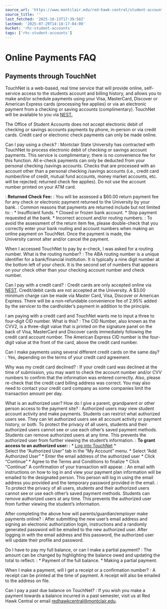 ```yaml
---
source_url: 'https://www.montclair.edu/red-hawk-central/student-accounts/online-payments-faq/'
source_title: ''
last_fetched: '2025-10-13T17:39:50Z'
lastmod: '2025-07-29T14:18:17-04:00'
bucket: 'rhc-student-accounts'
tags: ['rhc-student-accounts']
---
```


# Online Payments FAQ

## Payments through TouchNet

TouchNet is a web-based, real time service that will provide online, self-service access to the students account and billing history, and allows you to make and/or schedule payments using your Visa, MasterCard, Discover or American Express cards (processing fee applies) or via an electronic payment from a checking or saving accounts (complimentary). TouchNet will be available to you via [NEST.](http://www.montclair.edu/nest)

The Office of Student Accounts does not accept electronic debit of checking or savings accounts payments by phone, in-person or via credit cards. Credit card or electronic check payments can only be made online.

Can I pay using a check?
:   Montclair State University has contracted with TouchNet to process electronic debit of checking or savings account payments. This service is complimentary; there is no convenience fee for this function. All e-check payments can only be deducted from your personal checking /savings accounts. Checks that are processed with an account other than a personal checking /savings accounts (i.e., credit card number/line of credit, mutual fund accounts, money market accounts, etc. will be rejected; returned check fee applies). Do not use the account number printed on your ATM card.

:   **Returned Check Fee:**
:   You will be assessed a $60.00 return payment fee for any check or electronic payment returned to the University by your bank.
:   Common reasons that payments are returned include but not limited to:
:   * Insufficient funds.
    * Closed or frozen bank account.
    * Stop payment requested at the bank.
    * Incorrect account and/or routing numbers.
:   To avoid the assessment of the return item fee, please double-check that you correctly enter your bank routing and account numbers when making an online payment on TouchNet. Once the payment is made, the University cannot alter and/or cancel the payment.

When I accessed TouchNet to pay by e-check, I was asked for a routing number. What is the routing number?
:   The ABA routing number is a unique identifier for a bank/financial institution. It is typically a nine digit number at the bottom left of your check. It is the second set of numbers that appears on your check other than your checking account number and check number.

Can I pay with a credit card?
:   Credit cards are only accepted online via [NEST](http://www.montclair.edu/nest). Credit/debit cards are not accepted at the University. A $3.00 minimum charge can be made via Master Card, Visa, Discover or American Express. There will be a non-refundable convenience fee of 2.95% added by the servicer to the cardholder’s payment in addition to the principle.

I am paying with a credit card and TouchNet wants me to input a three to four-digit CID number. What is this?
:   The CID Number, also known as the CVV2, is a three-digit value that is printed on the signature panel on the back of Visa, MasterCard and Discover cards immediately following the credit card account number. The American Express CID number is the four-digit value at the front of the card, above the credit card number.

Can I make payments using several different credit cards on the same day?
:   Yes, depending on the terms of your credit card agreement.

Why was my credit card declined?
:   If your credit card was declined at the time of submission, you may want to check the account number and/or CVV numbers to confirm that the information was entered correctly. Also, please re-check that the credit card billing address was correct. You may also need to contact your credit card company as some companies limit the transaction amount per day.

What is an authorized user? How do I give a parent, grandparent or other person access to the payment site?
:   Authorized users may view student account activity and make payments. Students can restrict what authorized users see. They can let authorized users see all account activity or payment history, or both. To protect the privacy of all users, students and their authorized users cannot see or use each other’s saved payment methods. Students can remove authorized users at any time. This prevents the authorized user from further viewing the student’s information.
:   **To grant access to an authorized user:**
:   * [Log into TouchNet](http://www.montclair.edu/online-payment)
    * Select the “Authorized User” tab in the “My Account” menu.
    * Select “Add Authorized User”
    * Enter the email address of the authorized user
    * Click “Continue”
    * Agree to the Terms and Conditions to finalize
    * Click “Continue” A confirmation of your transaction will appear.
:   An email with instructions on how to log in and view your payment plan information will be emailed to the designated person. This person will log in using the email address you provided and the temporary password provided in the email.
:   To protect the privacy of all users, students and their authorized users cannot see or use each other’s saved payment methods. Students can remove authorized users at any time. This prevents the authorized user from further viewing the student’s information.

After completing the above how will parents/guardian/employer make payments online?
:   After submitting the new user’s email address and signing an electronic authorization login, instructions and a randomly generated password will be emailed to the new authorized user. After logging in with the email address and this password, the authorized user will update their profile and password.

Do I have to pay my full balance, or can I make a partial payment?
:   The amount can be changed by highlighting the balance owed and updating the total to reflect:
:   * Payment of the full balance.
    * Making a partial payment.

When I make a payment, will I get a receipt or a confirmation number?
:   A receipt can be printed at the time of payment. A receipt will also be emailed to the address on file.

Can I pay a past due balance on TouchNet?
:   If you wish you make a payment towards a balance incurred in a past semester, visit us at Red Hawk Central or email [redhawkcentral@montclair.edu](mailto:redhawkcentral@montclair.edu).